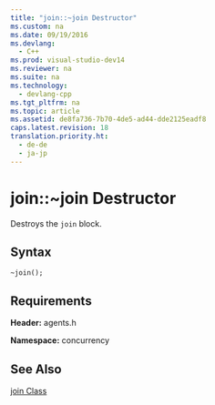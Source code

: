 ```yaml
---
title: "join::~join Destructor"
ms.custom: na
ms.date: 09/19/2016
ms.devlang: 
  - C++
ms.prod: visual-studio-dev14
ms.reviewer: na
ms.suite: na
ms.technology: 
  - devlang-cpp
ms.tgt_pltfrm: na
ms.topic: article
ms.assetid: de8fa736-7b70-4de5-ad44-dde2125eadf8
caps.latest.revision: 18
translation.priority.ht: 
  - de-de
  - ja-jp
---
```

# join::~join Destructor
Destroys the `join` block.  
  
## Syntax  
  
```  
~join();  
```  
  
## Requirements  
 **Header:** agents.h  
  
 **Namespace:** concurrency  
  
## See Also  
 [join Class](../vs140/join-Class.md)